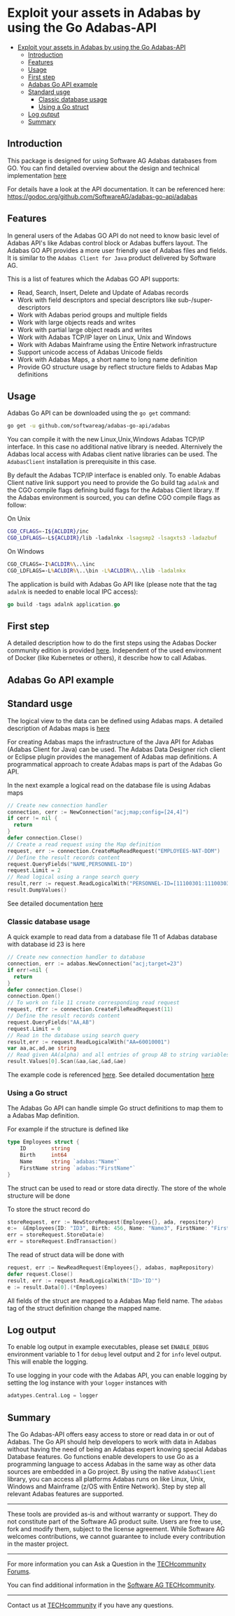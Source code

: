 # Exploit your assets in Adabas by using the Go Adabas-API

<!-- TOC -->

- [Exploit your assets in Adabas by using the Go Adabas-API](#exploit-your-assets-in-adabas-by-using-the-go-adabas-api)
  - [Introduction](#introduction)
  - [Features](#features)
  - [Usage](#usage)
  - [First step](#first-step)
  - [Adabas Go API example](#adabas-go-api-example)
  - [Standard usge](#standard-usge)
    - [Classic database usage](#classic-database-usage)
    - [Using a Go struct](#using-a-go-struct)
  - [Log output](#log-output)
  - [Summary](#summary)

<!-- /TOC -->

## Introduction

This package is designed for using Software AG Adabas databases from GO. You can find detailed overview about the design and technical implementation [here](.//doc//Overview.md)

For details have a look at the API documentation. It can be referenced here: <https://godoc.org/github.com/SoftwareAG/adabas-go-api/adabas>

## Features

In general users of the Adabas GO API do not need to know basic level of Adabas API's like Adabas control block or Adabas buffers layout.
The Adabas GO API provides a more user friendly use of Adabas files and fields.
It is similar to the `Adabas Client for Java` product delivered by Software AG.

This is a list of features which the Adabas GO API supports:

- Read, Search, Insert, Delete and Update of Adabas records
- Work with field descriptors and special descriptors like sub-/super-descriptors
- Work with Adabas period groups and multiple fields
- Work with large objects reads and writes
- Work with partial large object reads and writes
- Work with Adabas TCP/IP layer on Linux, Unix and Windows
- Work with Adabas Mainframe using the Entire Network infrastructure
- Support unicode access of Adabas Unicode fields
- Work with Adabas Maps, a short name to long name definition
- Provide GO structure usage by reflect structure fields to Adabas Map definitions

## Usage

Adabas Go API can be downloaded using the `go get` command:

```bash
go get -u github.com/softwareag/adabas-go-api/adabas
```

You can compile it with the new Linux,Unix,Windows Adabas TCP/IP interface. In this case no additional native library is needed.
Alternively the Adabas local access with Adabas client native libraries can be used. The `AdabasClient` installation is prerequisite in this case.

By default the Adabas TCP/IP interface is enabled only. To enable Adabas Client native link support you need to provide the Go build tag `adalnk` and the CGO compile flags defining build flags for the Adabas Client library. If the Adabas environment is sourced, you can define CGO compile flags as follow:

On Unix

```sh
CGO_CFLAGS=-I${ACLDIR}/inc
CGO_LDFLAGS=-L${ACLDIR}/lib -ladalnkx -lsagsmp2 -lsagxts3 -ladazbuf
```

On Windows

```bat
CGO_CFLAGS=-I%ACLDIR%\..\inc
CGO_LDFLAGS=-L%ACLDIR%\..\bin -L%ACLDIR%\..\lib -ladalnkx
```

The application is build with Adabas Go API like (please note that the tag `adalnk` is needed to enable local IPC access):

```go
go build -tags adalnk application.go
```

## First step

A detailed description how to do the first steps using the Adabas Docker community edition is provided [here](.//doc//FirstSteps.md).
Independent of the used environment of Docker (like Kubernetes or others), it describe how to call Adabas.

## Adabas Go API example

## Standard usge

The logical view to the data can be defined using Adabas maps. A detailed description of Adabas maps is  [here](.//doc//AdabasMap.md)

For creating Adabas maps the infrastructure of the Java API for Adabas (Adabas Client for Java) can be used. The Adabas Data Designer rich client or Eclipse plugin provides the management of Adabas map definitions. A programmatical approach to create Adabas maps is part of the Adabas Go API.

In the next example a logical read on the database file is using Adabas maps

```go
// Create new connection handler
connection, cerr := NewConnection("acj;map;config=[24,4]")
if cerr != nil {
  return
}
defer connection.Close()
// Create a read request using the Map definition
request, err := connection.CreateMapReadRequest("EMPLOYEES-NAT-DDM")
// Define the result records content
request.QueryFields("NAME,PERSONNEL-ID")
request.Limit = 2
// Read logical using a range search query
result,rerr := request.ReadLogicalWith("PERSONNEL-ID=[11100301:11100303]")
result.DumpValues()
```

See detailed documentation [here](.//doc//AdabasMap.md)

### Classic database usage

A quick example to read data from a database file 11 of Adabas database with database id 23 is here

```go
// Create new connection handler to database
connection, err := adabas.NewConnection("acj;target=23")
if err!=nil {
  return
}
defer connection.Close()
connection.Open()
// To work on file 11 create corresponding read request
request, rErr := connection.CreateFileReadRequest(11)
// Define the result records content
request.QueryFields("AA,AB")
request.Limit = 0
// Read in the database using search query
result,err := request.ReadLogicalWith("AA=60010001")
var aa,ac,ad,ae string
// Read given AA(alpha) and all entries of group AB to string variables
result.Values[0].Scan(&aa,&ac,&ad,&ae)
```

The example code is referenced [here](.//tests//simple_read.go). See detailed documentation [here](.//doc//README.md)

### Using a Go struct

The Adabas Go API can handle simple Go struct definitions to map them to a Adabas Map definition.

For example if the structure is defined like

```go
type Employees struct {
  	ID        string
	Birth     int64
	Name      string `adabas:"Name"`
	FirstName string `adabas:"FirstName"`
}
```

The struct can be used to read or store data directly. The store of the whole structure will be done

To store the struct record do

```go
storeRequest, err := NewStoreRequest(Employees{}, ada, repository)
e:=  &Employees{ID: "ID3", Birth: 456, Name: "Name3", FirstName: "First name3"}
err = storeRequest.StoreData(e)
err = storeRequest.EndTransaction()
```

The read of struct data will be done with

```go
request, err := NewReadRequest(Employees{}, adabas, mapRepository)
defer request.Close()
result, err := request.ReadLogicalWith("ID>'ID'")
e := result.Data[0].(*Employees)
```

All fields of the struct are mapped to a Adabas Map field name. The `adabas` tag of the struct definition change the mapped name.

## Log output

To enable log output in example executables, please set `ENABLE_DEBUG` environment variable to 1 for `debug` level output and 2 for `info` level output. This will enable the logging.

To use logging in your code with the Adabas API, you can enable logging by setting the log instance with your `logger` instances with

```go
adatypes.Central.Log = logger
```

## Summary

The Go Adabas-API offers easy access to store or read data in or out of Adabas. The Go API should help developers to work with data in Adabas without having the need of being an Adabas expert knowing special Adabas Database features.
Go functions enable developers to use Go as a programming language to access Adabas in the same way as other data sources are embedded in a Go project.
By using the native `AdabasClient` library, you can access all platforms Adabas runs on like Linux, Unix, Windows and Mainframe (z/OS with Entire Network).
Step by step all relevant Adabas features are supported.

______________________
These tools are provided as-is and without warranty or support. They do not constitute part of the Software AG product suite. Users are free to use, fork and modify them, subject to the license agreement. While Software AG welcomes contributions, we cannot guarantee to include every contribution in the master project.
______________
For more information you can Ask a Question in the [TECHcommunity Forums](http://tech.forums.softwareag.com/techjforum/forums/list.page?product=adabas).

You can find additional information in the [Software AG TECHcommunity](http://techcommunity.softwareag.com/home/-/product/name/adabas).
______________
Contact us at [TECHcommunity](mailto:technologycommunity@softwareag.com?subject=Github/SoftwareAG) if you have any questions.

